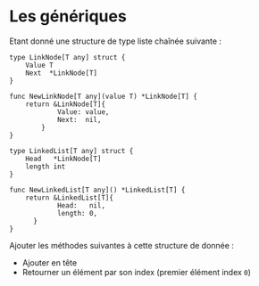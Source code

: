 # Les génériques

Etant donné une structure de type liste chaînée suivante :

```golang
type LinkNode[T any] struct {
    Value T
    Next  *LinkNode[T]
}

func NewLinkNode[T any](value T) *LinkNode[T] {
    return &LinkNode[T]{
            Value: value,
            Next:  nil,
        }
}

type LinkedList[T any] struct {
    Head   *LinkNode[T]
    length int
}

func NewLinkedList[T any]() *LinkedList[T] {
    return &LinkedList[T]{
            Head:   nil,
            length: 0,
	  }
}
```

Ajouter les méthodes suivantes à cette structure de donnée :

* Ajouter en tête
* Retourner un élément par son index (premier élément index `0`)
